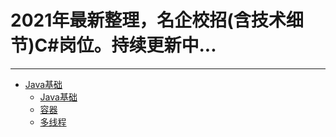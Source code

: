 <h1>2021年最新整理，名企校招(含技术细节)C#岗位。持续更新中...</h1>

-----------
* [Java基础](https://github.com/0voice/develop_skill_tree/edit/main/java_skill_tree/README.md#Java基础)
	* [Java基础](https://github.com/0voice/develop_skill_tree/edit/main/java_skill_tree/README.md#Java基础)
	* [容器](https://github.com/0voice/develop_skill_tree/edit/main/java_skill_tree/README.md#容器)
	* [多线程](https://github.com/0voice/develop_skill_tree/edit/main/java_skill_tree/README.md#多线程)
